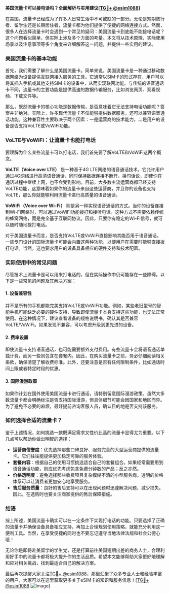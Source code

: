 **美国流量卡可以接电话吗？全面解析与实用建议[[TG💪+ @esim1088](https://t.me/s/esim1088)]**

在美国，流量卡已经成为了许多人日常生活中不可或缺的一部分。无论是短期旅行者、留学生还是长期居住者，流量卡都为他们提供了便捷的网络连接方式。然而，很多人在选择流量卡时会遇到一个常见的疑问：美国流量卡到底能不能接电话呢？这个问题看似简单，但实际上涉及多个方面的考量。本文将从技术原理、实际使用场景以及注意事项等多个角度来详细解答这一问题，并提供一些实用的建议。

### 美国流量卡的基本功能

首先，我们需要了解什么是美国流量卡。简单来说，美国流量卡是一种通过移动数据网络为设备提供互联网接入服务的工具。它通常以SIM卡的形式存在，用户可以将其插入手机或其他支持SIM卡的设备中，从而实现联网功能。与传统的语音通话卡不同，流量卡的主要功能是提供高速的数据传输服务，比如浏览网页、观看视频、下载文件等。

那么，既然流量卡的核心功能是数据传输，是否意味着它无法支持电话功能呢？答案并非绝对。实际上，许多现代流量卡不仅能够提供数据服务，还可以兼容语音通话功能。这种兼容性主要取决于两个因素：一是运营商的技术能力，二是用户的设备是否支持VoLTE或VoWiFi功能。

### VoLTE与VoWiFi：让流量卡也能打电话

要理解为什么某些流量卡可以打电话，我们首先要了解VoLTE和VoWiFi这两个概念。

**VoLTE（Voice over LTE）** 是一种基于4G LTE网络的语音通话技术。它允许用户通过4G网络进行高清语音通话，同时保持数据连接不断开。换句话说，即使你在通话过程中继续上网，也不会受到影响。目前，大多数主流运营商都已经支持VoLTE功能，这意味着如果你的流量卡来自这些运营商，并且你的设备也支持VoLTE，那么你就能够利用流量卡进行高质量的语音通话。

**VoWiFi（Voice over Wi-Fi）** 则是另一种实现语音通话的方式。当你的设备连接到Wi-Fi网络时，可以通过VoWiFi功能拨打和接听电话。这种方式不需要依赖传统的蜂窝网络，而是完全基于互联网协议。因此，只要你有稳定的Wi-Fi信号，就可以随时随地拨打电话。

对于美国流量卡而言，是否支持VoLTE或VoWiFi直接影响其能否用于语音通话。一些专门设计的国际流量卡可能会内置这两种功能，以便用户在需要时能够直接拨打电话。当然，这也要求用户的设备具备相应的硬件支持和技术配置。

### 实际使用中的常见问题

尽管技术上流量卡是可以用来打电话的，但在实际操作中仍可能存在一些障碍。以下是一些常见的问题及其解决方案：

#### 1. 设备兼容性
并不是所有的手机都能完美支持VoLTE或VoWiFi功能。例如，某些老旧型号的智能手机可能缺乏必要的硬件支持，导致即使流量卡本身支持这些功能，也无法正常使用。在这种情况下，建议查看设备的规格说明书，确认其是否兼容VoLTE/VoWiFi。如果发现不兼容，可以考虑升级到更先进的设备。

#### 2. 费率设置
即使流量卡支持语音通话，也可能需要额外支付费用。有些流量卡会将语音通话单独计费，而另一些则包含在套餐内。因此，在购买流量卡之前，务必仔细阅读相关条款，确保清楚了解收费标准。此外，还要注意是否有任何限制条件，比如通话时间上限或者特定时段的优惠。

#### 3. 国际漫游政策
如果你计划在国外使用美国流量卡进行通话，请特别留意国际漫游政策。虽然大多数流量卡都会明确标注是否支持国际漫游，但具体细节可能会因国家和地区而异。为了避免不必要的麻烦，最好提前咨询客服人员，确认目的地是否支持该服务。

### 如何选择合适的流量卡？

鉴于上述情况，如何挑选一款既满足需求又性价比高的流量卡显得尤为重要。以下几点可以帮助你做出明智的选择：

- **运营商信誉度**：优先选择那些口碑良好、服务完善的大型运营商提供的流量卡。它们往往能提供更加稳定可靠的服务体验。
- **套餐内容**：根据自己的使用习惯挑选适合自己的套餐组合。如果经常需要用到语音通话功能，则应优先考虑包含免费分钟数的产品；反之亦然。
- **价格透明度**：避免选择那些收费项目复杂模糊不清的小型服务商。透明的价格体系可以让消费者更加安心地享受服务。
- **售后服务质量**：良好的售后支持可以在出现问题时迅速解决问题，减少损失。因此，在选购时也要关注商家提供的售后保障措施。

### 结语

综上所述，美国流量卡确实可以在一定条件下实现打电话的功能。只要选择了正确的流量卡并确保设备具备相应支持，再加上合理规划使用策略，就能充分利用这一便利工具。当然，在享受便捷的同时也不要忘记遵守当地法律法规和社会公德心哦！

无论你是即将赴美留学的学生党，还是打算前往美国短期出差的商务人士，合理利用好手中的流量卡都将极大提升你的生活品质。希望本文能够帮助大家更好地理解和应对相关挑战，找到最适合自己的解决方案。

最后再次提醒大家关注[TG💪+ @esim1088](https://t.me/s/esim1088)，那里汇聚了众多专业人士和经验丰富的用户，大家可以在这里获取更多关于eSIM卡的知识和服务信息！[[TG💪+ @esim1088](https://t.me/s/esim1088) ![Image](https://i.postimg.cc/4NQfJmqS/Snipaste-2025-05-13-00-14-12.png)]